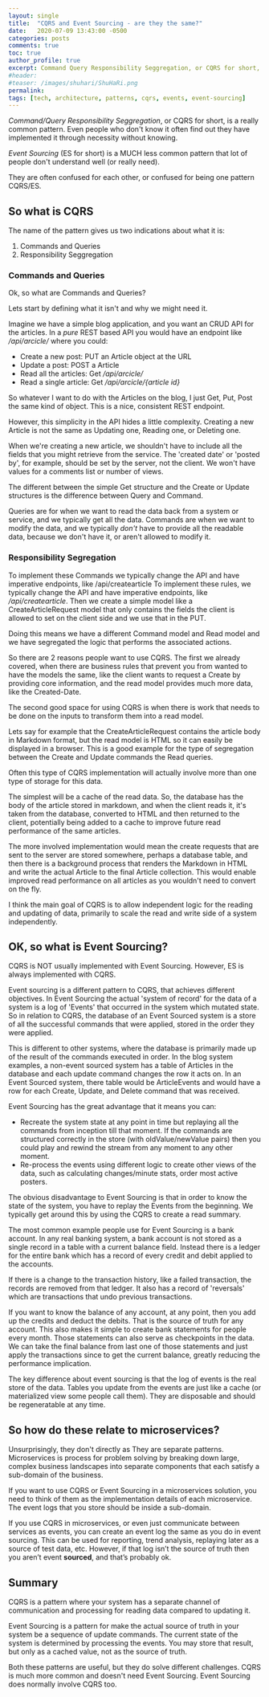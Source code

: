 ```yaml
---
layout: single
title:  "CQRS and Event Sourcing - are they the same?"
date:   2020-07-09 13:43:00 -0500
categories: posts
comments: true
toc: true
author_profile: true
excerpt: Command Query Responsibility Seggregation, or CQRS for short, is a really common pattern. Even  people who don't know it often find out they have implemented it through necessity without knowing. Event Sourcing (ES for short) is a MUCH less common pattern that lot of people don't understand or really need.
#header:
#teaser: /images/shuhari/ShuHaRi.png
permalink: 
tags: [tech, architecture, patterns, cqrs, events, event-sourcing]
---
```


*Command/Query Responsibility Seggregation*, or CQRS for short, is a really common pattern. Even  people who don't know it often find out they have implemented it through necessity without knowing. 

*Event Sourcing* (ES for short) is a MUCH less common pattern that lot of people don't understand well (or really need).

They are often confused for each other, or confused for being one pattern CQRS/ES.

## So what is CQRS

The name of the pattern gives us two indications about what it is: 
1. Commands and Queries
2. Responsibility Seggregation

### Commands and Queries

Ok, so what are Commands and Queries?

Lets start by defining what it isn't and why we might need it. 

Imagine we have a simple blog application, and you want an CRUD API for the articles. In a *pure* REST based API you would have an endpoint like */api/arcicle/* where you could:
- Create a new post: PUT an Article object at the URL
- Update a post: POST a Article
- Read all the articles: Get */api/arcicle/*
- Read a single article: Get */api/arcicle/{article id}*

So whatever I want to do with the Articles on the blog, I just Get, Put, Post the same kind of object. This is a nice, consistent REST endpoint. 

However, this simplicity in the API hides a little complexity.
Creating a new Article is not the same as Updating one, Reading one, or Deleting one. 

When we're creating a new article, we shouldn't have to include all the fields that you might retrieve from the service.
The 'created date' or 'posted by', for example, should be set by the server, not the client. We won't have values for a comments list or number of views.

The different between the simple Get structure and the Create or Update structures is the difference between Query and Command. 

Queries are for when we want to read the data back from a system or service, and we typically get all the data. Commands are when we want to modify the data, and we typically *don't* have to provide all the readable data, because we don't have it, or aren't allowed to modify it.

### Responsibility Segregation

To implement these Commands we typically change the API and have imperative endpoints, like /api/createarticle
To implement these rules, we typically change the API and have imperative endpoints, like */api/createarticle*.
Then we create a simple model like a CreateArticleRequest model that only contains the fields the client is allowed to set on the client side and we use that in the PUT. 

Doing this means we have a different Command model and Read model and we have segregated the logic that performs the associated actions.

So there are 2 reasons people want to use CQRS. The first we already covered, when there are business rules that prevent you from wanted to have the models the same, like the client wants to request a Create by providing core information, and the read model provides much more data, like the Created-Date.

The second good space for using CQRS is when there is work that needs to be done on the inputs to transform them into a read model. 

Lets say for example that the CreateArticleRequest contains the article body in Markdown format, but the read model is HTML so it can easily be displayed in a browser.
This is a good example for the type of segregation between the Create and Update commands the Read queries.

Often this type of CQRS implementation will actually involve more than one type of storage for this data. 

The simplest will be a cache of the read data. So, the database has the body of the article stored in markdown, and when the client reads it, it's taken from the database, converted to HTML and then returned to the client, potentially being added to a cache to improve future read performance of the same articles.

The more involved implementation would mean the create requests that are sent to the server are stored somewhere, perhaps a database table, and then there is a background process that renders the Markdown in HTML and write the actual Article to the final Article collection.
This would enable improved read performance on all articles as you wouldn't need to convert on the fly.

I think the main goal of CQRS is to allow independent logic for the reading and updating of data, primarily to scale the read and write side of a system independently. 

## OK, so what is Event Sourcing?

CQRS is NOT usually implemented with Event Sourcing. However, ES is always implemented with CQRS.

Event sourcing is a different pattern to CQRS, that achieves different objectives.
In Event Sourcing the actual 'system of record' for the data of a system is a log of 'Events' that occurred in the system which mutated state.
So in relation to CQRS, the database of an Event Sourced system is a store of all the successful commands that were applied, stored in the order they were applied.

This is different to other systems, where the database is primarily made up of the result of the commands executed in order. In the blog system examples, a non-event sourced system has a table of Articles in the database and each update command changes the row it acts on. In an Event Sourced system, there table would be ArticleEvents and would have a row for each Create, Update, and Delete command that was received.

Event Sourcing has the great advantage that it means you can:
- Recreate the system state at any point in time but replaying all the commands from inception till that moment. If the commands are structured correctly in the store (with oldValue/newValue pairs) then you could play and rewind the stream from any moment to any other moment. 
- Re-process the events using different logic to create other views of the data, such as calculating changes/minute stats, order most active posters.

The obvious disadvantage to Event Sourcing is that in order to know the state of the system, you have to replay the Events from the beginning. We typically get around this by using the CQRS to create a read summary. 

The most common example people use for Event Sourcing is a bank account.
In any real banking system, a bank account is not stored as a single record in a table with a current balance field.
Instead there is a ledger for the entire bank which has a record of every credit and debit applied to the accounts.

If there is a change to the transaction history, like a failed transaction, the records are removed from that ledger.
It also has a record of 'reversals' which are transactions that undo previous transactions.

If you want to know the balance of any account, at any point, then you add up the credits and deduct the debits.
That is the source of truth for any account.
This also makes it simple to create bank statements for people every month.
Those statements can also serve as checkpoints in the data. We can take the final balance from last one of those statements and just apply the transactions since to get the current balance, greatly reducing the performance implication.

The key difference about event sourcing is that the log of events is the real store of the data. Tables you update from the events are just like a cache (or materialized view some people call them). They are disposable and should be regeneratable at any time.

## So how do these relate to microservices?

Unsurprisingly, they don't directly as They are separate patterns.
Microservices is process for problem solving by breaking down large, complex business landscapes into separate components that each satisfy a sub-domain of the business.

If you want to use CQRS or Event Sourcing in a microservices solution, you need to think of them as the implementation details of each microservice. The event logs that you store should be inside a sub-domain.

If you use CQRS in microservices, or even just communicate between services as events, you can create an event log the same as you do in event sourcing.
This can be used for reporting, trend analysis, replaying later as a source of test data, etc. 
However, if that log isn’t the source of truth then you aren’t event **sourced**, and that’s probably ok.

## Summary

CQRS is a pattern where your system has a separate channel of communication and processing for reading data compared to updating it.

Event Sourcing is a pattern for make the actual source of truth in your system be a sequence of update commands. The current state of the system is determined by processing the events.
You may store that result, but only as a cached value, not as the source of truth.

Both these patterns are useful, but they do solve different challenges.
CQRS is much more common and doesn't need Event Sourcing.
Event Sourcing does normally involve CQRS too.